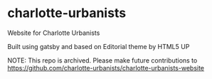 # charlotte-urbanists
Website for Charlotte Urbanists

Built using gatsby and based on Editorial theme by HTML5 UP

NOTE: This repo is archived. Please make future contributions to https://github.com/charlotte-urbanists/charlotte-urbanists-website
